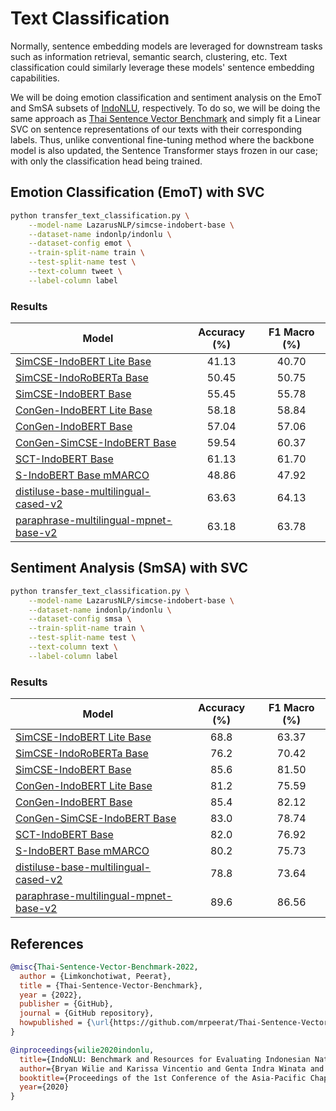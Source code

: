 # Text Classification

Normally, sentence embedding models are leveraged for downstream tasks such as information retrieval, semantic search, clustering, etc. Text classification could similarly leverage these models' sentence embedding capabilities.

We will be doing emotion classification and sentiment analysis on the EmoT and SmSA subsets of [IndoNLU](https://huggingface.co/datasets/indonlp/indonlu), respectively. To do so, we will be doing the same approach as [Thai Sentence Vector Benchmark](https://github.com/mrpeerat/Thai-Sentence-Vector-Benchmark) and simply fit a Linear SVC on sentence representations of our texts with their corresponding labels. Thus, unlike conventional fine-tuning method where the backbone model is also updated, the Sentence Transformer stays frozen in our case; with only the classification head being trained.

## Emotion Classification (EmoT) with SVC

```sh
python transfer_text_classification.py \
    --model-name LazarusNLP/simcse-indobert-base \
    --dataset-name indonlp/indonlu \
    --dataset-config emot \
    --train-split-name train \
    --test-split-name test \
    --text-column tweet \
    --label-column label
```

### Results

| Model                                                                                                                       | Accuracy (%) | F1 Macro (%) |
| --------------------------------------------------------------------------------------------------------------------------- | :----------: | :----------: |
| [SimCSE-IndoBERT Lite Base](https://huggingface.co/LazarusNLP/simcse-indobert-lite-base)                                    |    41.13     |    40.70     |
| [SimCSE-IndoRoBERTa Base](https://huggingface.co/LazarusNLP/simcse-indoroberta-base)                                        |    50.45     |    50.75     |
| [SimCSE-IndoBERT Base](https://huggingface.co/LazarusNLP/simcse-indobert-base)                                              |    55.45     |    55.78     |
| [ConGen-IndoBERT Lite Base](https://huggingface.co/LazarusNLP/congen-indobert-lite-base)                                    |    58.18     |    58.84     |
| [ConGen-IndoBERT Base](https://huggingface.co/LazarusNLP/congen-indobert-base)                                              |    57.04     |    57.06     |
| [ConGen-SimCSE-IndoBERT Base](https://huggingface.co/LazarusNLP/congen-simcse-indobert-base)                                |    59.54     |    60.37     |
| [SCT-IndoBERT Base](https://huggingface.co/LazarusNLP/sct-indobert-base)                                                    |    61.13     |    61.70     |
| [S-IndoBERT Base mMARCO](https://huggingface.co/LazarusNLP/s-indobert-base-mmarco)                                          |    48.86     |    47.92     |
| [distiluse-base-multilingual-cased-v2](https://huggingface.co/sentence-transformers/distiluse-base-multilingual-cased-v2)   |    63.63     |    64.13     |
| [paraphrase-multilingual-mpnet-base-v2](https://huggingface.co/sentence-transformers/paraphrase-multilingual-mpnet-base-v2) |    63.18     |    63.78     |

## Sentiment Analysis (SmSA) with SVC

```sh
python transfer_text_classification.py \
    --model-name LazarusNLP/simcse-indobert-base \
    --dataset-name indonlp/indonlu \
    --dataset-config smsa \
    --train-split-name train \
    --test-split-name test \
    --text-column text \
    --label-column label
```

### Results

| Model                                                                                                                       | Accuracy (%) | F1 Macro (%) |
| --------------------------------------------------------------------------------------------------------------------------- | :----------: | :----------: |
| [SimCSE-IndoBERT Lite Base](https://huggingface.co/LazarusNLP/simcse-indobert-lite-base)                                    |     68.8     |    63.37     |
| [SimCSE-IndoRoBERTa Base](https://huggingface.co/LazarusNLP/simcse-indoroberta-base)                                        |     76.2     |    70.42     |
| [SimCSE-IndoBERT Base](https://huggingface.co/LazarusNLP/simcse-indobert-base)                                              |     85.6     |    81.50     |
| [ConGen-IndoBERT Lite Base](https://huggingface.co/LazarusNLP/congen-indobert-lite-base)                                    |     81.2     |    75.59     |
| [ConGen-IndoBERT Base](https://huggingface.co/LazarusNLP/congen-indobert-base)                                              |     85.4     |    82.12     |
| [ConGen-SimCSE-IndoBERT Base](https://huggingface.co/LazarusNLP/congen-simcse-indobert-base)                                |     83.0     |    78.74     |
| [SCT-IndoBERT Base](https://huggingface.co/LazarusNLP/sct-indobert-base)                                                    |     82.0     |    76.92     |
| [S-IndoBERT Base mMARCO](https://huggingface.co/LazarusNLP/s-indobert-base-mmarco)                                          |     80.2     |    75.73     |
| [distiluse-base-multilingual-cased-v2](https://huggingface.co/sentence-transformers/distiluse-base-multilingual-cased-v2)   |     78.8     |    73.64     |
| [paraphrase-multilingual-mpnet-base-v2](https://huggingface.co/sentence-transformers/paraphrase-multilingual-mpnet-base-v2) |     89.6     |    86.56     |

## References

```bibtex
@misc{Thai-Sentence-Vector-Benchmark-2022,
  author = {Limkonchotiwat, Peerat},
  title = {Thai-Sentence-Vector-Benchmark},
  year = {2022},
  publisher = {GitHub},
  journal = {GitHub repository},
  howpublished = {\url{https://github.com/mrpeerat/Thai-Sentence-Vector-Benchmark}}
}
```

```bibtex
@inproceedings{wilie2020indonlu,
  title={IndoNLU: Benchmark and Resources for Evaluating Indonesian Natural Language Understanding},
  author={Bryan Wilie and Karissa Vincentio and Genta Indra Winata and Samuel Cahyawijaya and X. Li and Zhi Yuan Lim and S. Soleman and R. Mahendra and Pascale Fung and Syafri Bahar and A. Purwarianti},
  booktitle={Proceedings of the 1st Conference of the Asia-Pacific Chapter of the Association for Computational Linguistics and the 10th International Joint Conference on Natural Language Processing},
  year={2020}
}
```